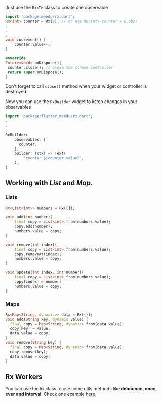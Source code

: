 Just use the `Rx<T>` class to create one observable

```dart
import 'package:meedu/rx.dart';
Rx<int> counter = Rx(0); // or use Rx<int> counter = 0.obs;
.
.
.
void increment() {
    counter.value++;
}

@override
Future<void> onDispose(){
 counter.close(); // close the stream controller
 return super.onDispose();
}
```
Don't forget to call `close()` method when your widget or controller is destroyed.

Now you can use the `RxBuilder` widget to listen changes in your observables

```dart
import 'package:flutter_meedu/rx.dart';
.
.
.
RxBuilder(
    observables: [
      counter,
    ],
    builder: (ctx) => Text(
        "counter ${counter.value}",
    ),
)
```

## Working with ***List*** and ***Map***.

### Lists
```dart
Rx<List<int>> numbers = Rx([]);

void add(int number){
    final copy = List<int>.from(numbers.value);
    copy.add(number);
    numbers.value = copy;
}

void remove(int index){
    final copy = List<int>.from(numbers.value);
    copy.removeAt(index);
    numbers.value = copy;
}

void update(int index, int number){
    final copy = List<int>.from(numbers.value);
    copy[index] = number;
    numbers.value = copy;
}
```


### Maps
```dart
Rx<Map<String, dynamic>> data = Rx({});
void add(String key, dynamic value) {
  final copy = Map<String, dynamic>.from(data.value);
  copy[key] = value;
  data.value = copy;
}
void remove(String key) {
  final copy = Map<String, dynamic>.from(data.value);
  copy.remove(key);
  data.value = copy;
}
```


## Rx Workers
You can use the `Rx` class to use some utils methods like **debounce, once, ever and interval**.
Check one example [here](https://github.com/darwin-morocho/flutter-meedu/blob/master/packages/flutter_meedu/example/lib/pages/rx/search_controller.dart).